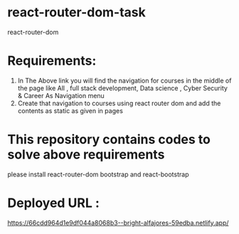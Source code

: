 # react-router-dom-task
react-router-dom

# Requirements:

1. In The Above link you will find the navigation for courses in the middle of the page like All , full stack development, Data science , Cyber Security & Career 
   As Navigation menu
2. Create that navigation to courses using react router dom and add the contents as static as given in pages

# This repository contains codes to solve above requirements
please install react-router-dom bootstrap and react-bootstrap 

# Deployed URL :
https://66cdd964d1e9df044a8068b3--bright-alfajores-59edba.netlify.app/
